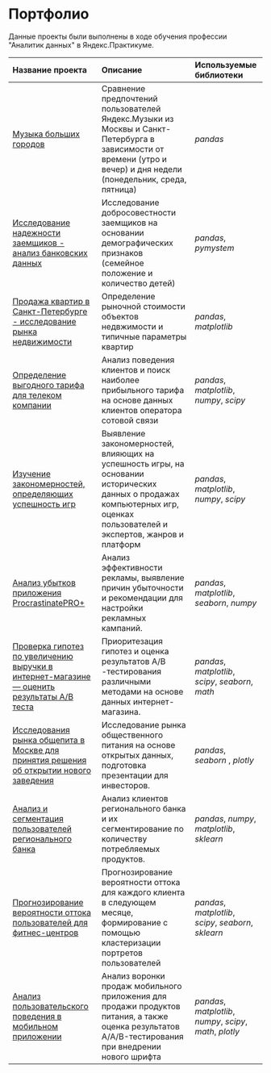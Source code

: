 # Портфолио

Данные проекты были выполнены в ходе обучения профессии "Аналитик данных" в Яндекс.Практикуме.

| Название проекта | Описание | Используемые библиотеки | 
| :---------------------- | :---------------------- | :---------------------- |
| [Музыка больших городов](https://github.com/dakalinina/data_analyst/tree/main/big_city_music) | Сравнение предпочтений пользователей Яндекс.Музыки из Москвы и Санкт-Петербурга в зависимости от времени (утро и вечер) и дня недели (понедельник, среда, пятница)| *pandas* |
| [Исследование надежности заемщиков - анализ банковских данных](https://github.com/dakalinina/data_analyst/tree/main/Loan_owners) | Исследование добросовестности заемщиков на основании демографических признаков (семейное положение и количество детей)| *pandas*, *pymystem* |
| [Продажа квартир в Санкт-Петербурге - исследование рынка недвижимости](https://github.com/dakalinina/data_analyst/tree/main/Real_estate) | Определение рыночной стоимости объектов недвжимости и типичные параметры квартир| *pandas*, *matplotlib* |
| [Определение выгодного тарифа для телеком компании](https://github.com/dakalinina/data_analyst/tree/main/Telecom) | Анализ поведения клиентов и поиск наиболее прибыльного тарифа на основе данных клиентов оператора сотовой связи | *pandas*, *matplotlib*, *numpy*, *scipy* |
| [Изучение закономерностей, определяющих успешность игр](https://github.com/dakalinina/data_analyst/tree/main/Games) | Выявление закономерностей, влияющих на успешность игры, на основании исторических данных  о продажах компьютерных игр, оценках пользователей и экспертов, жанров и платформ |  *pandas*, *matplotlib*, *numpy*, *scipy* |
| [Анализ убытков приложения ProcrastinatePRO+](https://github.com/dakalinina/data_analyst/tree/main/Adv_app_losses) | Анализ эффективности рекламы, выявление причин убыточности и рекомендации для настройки рекламных кампаний. | *pandas*, *matplotlib*, *seaborn*, *numpy* |
| [Проверка гипотез по увеличению выручки в интернет-магазине — оценить результаты A/B теста](https://github.com/dakalinina/data_analyst/tree/main/AB_tests_shop) | Приоритезация гипотез и оценка результатов A/B -тестирования различными методами на основе данных интернет-магазина. | *pandas*, *matplotlib*, *scipy*, *seaborn*, *math* |
| [Исследования рынка общепита в Москве для принятия решения об открытии нового заведения](https://github.com/dakalinina/data_analyst/tree/main/Resto) | Исследование рынка общественного питания на основе открытых данных, подготовка презентации для инвесторов. | *pandas*, *seaborn* , *plotly* |
| [Анализ и сегментация пользователей регионального банка](https://github.com/dakalinina/data_analyst/tree/main/Bank_consumer_segmentation) | Анализ клиентов регионального банка и их сегментирование по количеству потребляемых продуктов. | *pandas*, *numpy*, *matplotlib*, *sklearn* |
| [Прогнозирование вероятности оттока пользователей для фитнес-центров](https://github.com/dakalinina/data_analyst/tree/main/Gym) | Прогнозирование вероятности оттока для каждого клиента в следующем месяце, формирование с помощью кластеризации портретов пользователей | *pandas*, *matplotlib*, *scipy*, *seaborn*, *sklearn* |
| [Анализ пользовательского поведения в мобильном приложении](https://github.com/dakalinina/data_analyst/tree/main/New_font_AAB) | Анализ воронки продаж мобильного приложения для продажи продуктов питания, а также оценка результатов A/A/B-тестирования при внедрении нового шрифта | *pandas*, *matplotlib*, *numpy*, *scipy*, *math*, *plotly* |
